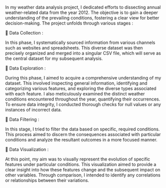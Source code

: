 In my weather data analysis project, I dedicated efforts to dissecting annual weather-related data from the year 2012. The objective is to gain a deeper understanding of the prevailing conditions, fostering a clear view for better decision-making. The project unfolds through various stages :

🔴 Data Collection :

In this phase, I systematically sourced information from various channels such as websites and spreadsheets. This diverse dataset was then precisely organized and merged into a singular CSV file, which will serve as the central dataset for my subsequent analysis.

🔴 Data Exploration :

During this phase, I aimed to acquire a comprehensive understanding of my dataset. This involved inspecting general information, identifying and categorizing various features, and exploring the diverse types associated with each feature. I also meticulously examined the distinct weather conditions encountered throughout the year, quantifying their occurrences. To ensure data integrity, I conducted thorough checks for null values or any instances of incorrect data.

🔴 Data Filtering :

In this stage, I tried to filter the data based on specific, required conditions. This process aimed to discern the consequences associated with particular conditions and analyze the resultant outcomes in a more focused manner.

🔴 Data Visualization :

At this point, my aim was to visually represent the evolution of specific features under particular conditions. This visualization aimed to provide a clear insight into how these features change and the subsequent impact on other variables. Through comparison, I intended to identify any correlations or relationships between their variations.
